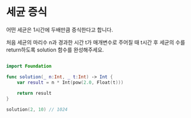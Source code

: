 세균 증식
=============

어떤 세균은 1시간에 두배만큼 증식한다고 합니다.   

처음 세균의 마리수 n과 경과한 시간 t가 매개변수로 주어질 때 t시간 후 세균의 수를 return하도록 solution 함수를 완성해주세요.   

```swift

import Foundation

func solution(_ n:Int, _ t:Int) -> Int {
    var result = n * Int(pow(2.0, Float(t)))
    
    return result
}

solution(2, 10) // 1024

```


